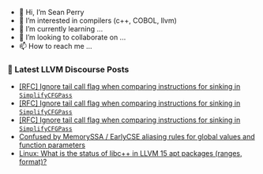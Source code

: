 - 👋 Hi, I’m Sean Perry
- 👀 I’m interested in compilers (c++, COBOL, llvm)
- 🌱 I’m currently learning ...
- 💞️ I’m looking to collaborate on ...
- 📫 How to reach me ...

<!---
s66perry/s66perry is a ✨ special ✨ repository because its `README.md` (this file) appears on your GitHub profile.
You can click the Preview link to take a look at your changes.
--->
### 📕 Latest LLVM Discourse Posts

<!-- DISCOURSE-LLVM:START -->
- [[RFC] Ignore tail call flag when comparing instructions for sinking in `SimplifyCFGPass`](https://discourse.llvm.org/t/rfc-ignore-tail-call-flag-when-comparing-instructions-for-sinking-in-simplifycfgpass/65352#post_3)
- [[RFC] Ignore tail call flag when comparing instructions for sinking in `SimplifyCFGPass`](https://discourse.llvm.org/t/rfc-ignore-tail-call-flag-when-comparing-instructions-for-sinking-in-simplifycfgpass/65352#post_2)
- [[RFC] Ignore tail call flag when comparing instructions for sinking in `SimplifyCFGPass`](https://discourse.llvm.org/t/rfc-ignore-tail-call-flag-when-comparing-instructions-for-sinking-in-simplifycfgpass/65352#post_1)
- [Confused by MemorySSA / EarlyCSE aliasing rules for global values and function parameters](https://discourse.llvm.org/t/confused-by-memoryssa-earlycse-aliasing-rules-for-global-values-and-function-parameters/65351#post_4)
- [Linux: What is the status of libc++ in LLVM 15 apt packages &lpar;ranges, format&rpar;?](https://discourse.llvm.org/t/linux-what-is-the-status-of-libc-in-llvm-15-apt-packages-ranges-format/65348#post_11)
<!-- DISCOURSE-LLVM:END -->
